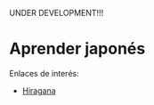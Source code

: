 
UNDER DEVELOPMENT!!!

# Aprender japonés

Enlaces de interés:
* [Hiragana](https://unicode-table.com/en/blocks/hiragana/) 
